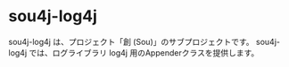 # sou4j-log4j
sou4j-log4j は、プロジェクト「創 (Sou)」のサブプロジェクトです。 sou4j-log4j では、ログライブラリ log4j 用のAppenderクラスを提供します。
